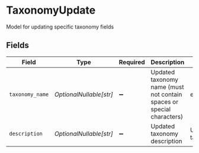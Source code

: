 # TaxonomyUpdate

Model for updating specific taxonomy fields


## Fields

| Field                                                                 | Type                                                                  | Required                                                              | Description                                                           | Example                                                               |
| --------------------------------------------------------------------- | --------------------------------------------------------------------- | --------------------------------------------------------------------- | --------------------------------------------------------------------- | --------------------------------------------------------------------- |
| `taxonomy_name`                                                       | *OptionalNullable[str]*                                               | :heavy_minus_sign:                                                    | Updated taxonomy name (must not contain spaces or special characters) | electronics_updated                                                   |
| `description`                                                         | *OptionalNullable[str]*                                               | :heavy_minus_sign:                                                    | Updated taxonomy description                                          | Updated electronics taxonomy                                          |